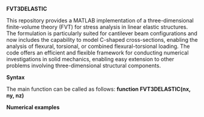 **FVT3DELASTIC**

This repository provides a MATLAB implementation of a three-dimensional finite-volume theory (FVT) for stress analysis in linear elastic structures. The formulation is particularly suited for cantilever beam configurations and now includes the capability to model C-shaped cross-sections, enabling the analysis of flexural, torsional, or combined flexural-torsional loading. The code offers an efficient and flexible framework for conducting numerical investigations in solid mechanics, enabling easy extension to other problems involving three-dimensional structural components.

**Syntax**

The main function can be called as follows: **function FVT3DELASTIC(nx, ny, nz)**

**Numerical examples** 



